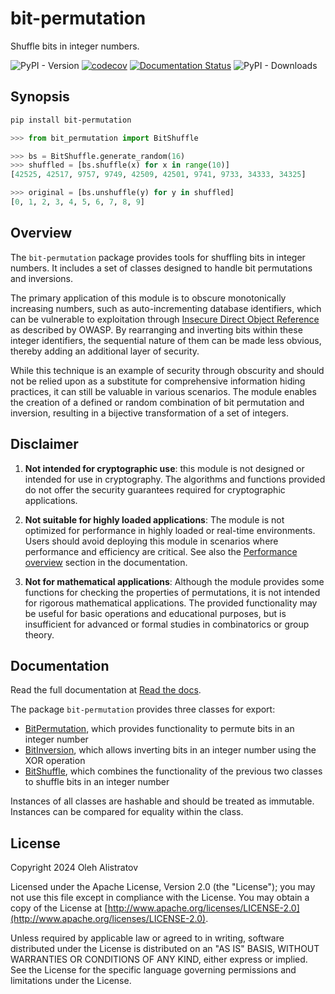 # bit-permutation
Shuffle bits in integer numbers.

![PyPI - Version](https://img.shields.io/pypi/v/bit-permutation) [![codecov](https://codecov.io/gh/alistratov/bit-permutation/graph/badge.svg?token=MSJLFL8XFD)](https://codecov.io/gh/alistratov/bit-permutation) [![Documentation Status](https://readthedocs.org/projects/bit-permutation/badge/?version=latest)](https://bit-permutation.readthedocs.io/en/latest/?badge=latest) ![PyPI - Downloads](https://img.shields.io/pypi/dm/bit-permutation) 


## Synopsis
```bash
pip install bit-permutation
```

```python
>>> from bit_permutation import BitShuffle

>>> bs = BitShuffle.generate_random(16) 
>>> shuffled = [bs.shuffle(x) for x in range(10)]
[42525, 42517, 9757, 9749, 42509, 42501, 9741, 9733, 34333, 34325]

>>> original = [bs.unshuffle(y) for y in shuffled]
[0, 1, 2, 3, 4, 5, 6, 7, 8, 9]
```


## Overview
The `bit-permutation` package provides tools for shuffling bits in 
integer numbers. It includes a set of classes designed to handle 
bit permutations and inversions.

The primary application of this module is to obscure monotonically
increasing numbers, such as auto-incrementing database identifiers, 
which can be vulnerable to exploitation through 
[Insecure Direct Object Reference](https://cheatsheetseries.owasp.org/cheatsheets/Insecure_Direct_Object_Reference_Prevention_Cheat_Sheet.html) 
as described by OWASP. By rearranging and inverting bits 
within these integer identifiers, the sequential nature of them 
can be made less obvious, thereby adding an additional layer of security.

While this technique is an example of security through obscurity 
and should not be relied upon as a substitute for comprehensive
information hiding practices, it can still be valuable in various
scenarios. The module enables the creation of a defined or random
combination of bit permutation and inversion, resulting in a 
bijective transformation of a set of integers.


## Disclaimer
1. **Not intended for cryptographic use**: this module is not designed or intended for use in cryptography. The algorithms and functions provided do not offer the security guarantees required for cryptographic applications.

2. **Not suitable for highly loaded applications**: The module is not optimized for performance in highly loaded or real-time environments. Users should avoid deploying this module in scenarios where performance and efficiency are critical. See also the [Performance overview](https://bit-permutation.readthedocs.io/en/latest/#performance-overview) section in the documentation.

3. **Not for mathematical applications**: Although the module provides some functions for checking the properties of permutations, it is not intended for rigorous mathematical applications. The provided functionality may be useful for basic operations and educational purposes, but is insufficient for advanced or formal studies in combinatorics or group theory.


## Documentation
Read the full documentation at [Read the docs](https://bit-permutation.readthedocs.io/en/latest/).

The package `bit-permutation` provides three classes for export:
* [BitPermutation](https://bit-permutation.readthedocs.io/en/latest/classes/bit_permutation/), which provides functionality to permute bits in an integer number
* [BitInversion](https://bit-permutation.readthedocs.io/en/latest/classes/bit_inversion/), which allows inverting bits in an integer number using the XOR operation
* [BitShuffle](https://bit-permutation.readthedocs.io/en/latest/classes/bit_shuffle/), which combines the functionality of the previous two classes to shuffle bits in an integer number

Instances of all classes are hashable and should be treated as immutable. Instances can be compared for equality within the class.


## License
Copyright 2024 Oleh Alistratov

Licensed under the Apache License, Version 2.0 (the "License");
you may not use this file except in compliance with the License.
You may obtain a copy of the License at [http://www.apache.org/licenses/LICENSE-2.0](http://www.apache.org/licenses/LICENSE-2.0).

Unless required by applicable law or agreed to in writing, software
distributed under the License is distributed on an "AS IS" BASIS,
WITHOUT WARRANTIES OR CONDITIONS OF ANY KIND, either express or implied.
See the License for the specific language governing permissions and
limitations under the License.
